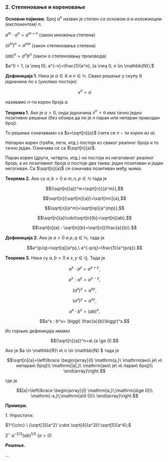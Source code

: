 ### 2. **Степеновање и кореновање**

**Основни појмови.** Број $a^n$ назван је *степен са основом* $a$ и *изложиоцем (експонентом)* $n$.

$a^m \cdot a^n = a^{m+n}$ (закон множења степена)

${(a^m)} ^n = a^{mn}$ (закон степеновања степена)

${(ab)}^n = a^n b^n$ (закон о степеновању производа)

$a^0 = 1, (a \neq 0); a^{-n}=\frac{1}{a^n}, (a \neq 0, n \in \mathbb{N});$

**Дефиниција 1.** Нека је $a \in \mathbb{R}$ и $n \in \mathbb{N}.$ Свако решење у скупу $\mathbb{R}$ једначине по $x$ (уколико постоји):

$$x^n = a$$

називамо $n$-ти корен броја $a$.

**Теорема 1.** Ако је $а \gt 0$, онда једначина $x^n=a$ има тачно једно позитивно решење (без обзира да ли је $n$ паран или непаран природан број).

То решење означавамо са $x=\sqrt[n]{a}$ (чита се $n-ти\ корен\ из\ a$).

Непаран корен (трећи, пети, итд.) постоји из сваког реалног броја и то тачно један. Означава се са $\sqrt[n]{a}$.

Паран корен (други, четврти, итд.) не постоји из негативног реалног броја, а из позитивног броја $а$ постоје два таква: један позитиван и један негативан. Са $\sqrt[n]{a}$ се означава позитиван међу њима.

**Теорема 2.** Ако су $a,b\gt 0$ и $m,n,p \in \mathbb{N}$ тада је

$$(\sqrt[n]{a})^m=\sqrt[n]{{a^m}},$$

$$\sqrt[n]{\sqrt[m]{a}}=\sqrt[mn]{a},$$

$$\sqrt[n]{a^m}=\sqrt[np]{a^{mp}},$$

$$\sqrt[n]{a}\cdot\sqrt[n]{b}=\sqrt[n]{ab},$$

$$\sqrt[n]{a} : \sqrt[n]{b}=\sqrt[n]{\frac{a}{b}}.$$

**Дефиниција 2.** Ако је $a\gt 0$ и $p,q \in \mathbb{N}$, тада је

$$а^{p/q}=\sqrt[q]{a^p},\ а^{-p/q}=\frac{1}{a^{p/q}}.$$

**Теорема 3.** Нека су $a,b \gt 0$ и $x,y \in \mathbb{Q}$. Тада је

$$a^x \cdot a^y=a^{x+y},$$

$$a^x : a^y=a^{x-y},$$

$$(a^x)^y=a^{xy},$$

$$(a^x)^y=a^{xy},$$

$$a^x \cdot b^x=(ab)^x,$$

$$a^x : b^x= \biggl( \frac{a}{b}\biggr)^x.$$

Из горњих дефиниција имамо

$$(\sqrt[n]{a})^n=a\ (a \ge 0).$$

Ако је $а \in \mathbb{R}\ и\ n \in \mathbb{N} $ тада је

$$\sqrt[n]{a}=\left\lbrace \begin{array}{l}
\mathrm{a,}\ \mathrm{ако\ је\ н\ непаран\ број}\\
\mathrm{|a|,}\ \mathrm{ако\ је\ н\ паран\ број}\\
\end{array}\right.$$

где је

$$|a|=\left\lbrace \begin{array}{l}
\mathrm{a,}\;\mathrm{a\ge 0}\\
\mathrm{-a,}\;\mathrm{a\lt 0}\\
\end{array}\right.$$

**Примери.**

$1.$ Упростити:

$1^{\circ} \ (\sqrt[3]{a^2} \cdot \sqrt[4]{a^3}):\sqrt[5]{a^4};$

$2^{\circ} \ a^{-2/3} (ab)^{1/3} \ (a>0)$

**Решење.**

...
